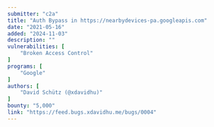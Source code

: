 ```yaml
---
submitter: "c2a"
title: "Auth Bypass in https://nearbydevices-pa.googleapis.com"
date: "2021-05-16"
added: "2024-11-03"
description: ""
vulnerabilities: [
    "Broken Access Control"
]
programs: [
    "Google"
]
authors: [
    "David Schütz (@xdavidhu)"
]
bounty: "5,000"
link: "https://feed.bugs.xdavidhu.me/bugs/0004"
---
```




